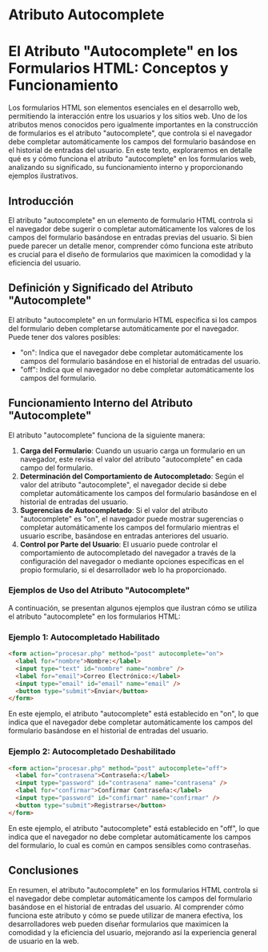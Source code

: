 # Atributo Autocomplete

# El Atributo "Autocomplete" en los Formularios HTML: Conceptos y Funcionamiento

Los formularios HTML son elementos esenciales en el desarrollo web, permitiendo la interacción entre los usuarios y los sitios web. Uno de los atributos menos conocidos pero igualmente importantes en la construcción de formularios es el atributo "autocomplete", que controla si el navegador debe completar automáticamente los campos del formulario basándose en el historial de entradas del usuario. En este texto, exploraremos en detalle qué es y cómo funciona el atributo "autocomplete" en los formularios web, analizando su significado, su funcionamiento interno y proporcionando ejemplos ilustrativos.

## Introducción

El atributo "autocomplete" en un elemento de formulario HTML controla si el navegador debe sugerir o completar automáticamente los valores de los campos del formulario basándose en entradas previas del usuario. Si bien puede parecer un detalle menor, comprender cómo funciona este atributo es crucial para el diseño de formularios que maximicen la comodidad y la eficiencia del usuario.

## Definición y Significado del Atributo "Autocomplete"

El atributo "autocomplete" en un formulario HTML especifica si los campos del formulario deben completarse automáticamente por el navegador. Puede tener dos valores posibles:

- "on": Indica que el navegador debe completar automáticamente los campos del formulario basándose en el historial de entradas del usuario.
- "off": Indica que el navegador no debe completar automáticamente los campos del formulario.

## Funcionamiento Interno del Atributo "Autocomplete"

El atributo "autocomplete" funciona de la siguiente manera:

1. **Carga del Formulario**: Cuando un usuario carga un formulario en un navegador, este revisa el valor del atributo "autocomplete" en cada campo del formulario.
2. **Determinación del Comportamiento de Autocompletado**: Según el valor del atributo "autocomplete", el navegador decide si debe completar automáticamente los campos del formulario basándose en el historial de entradas del usuario.
3. **Sugerencias de Autocompletado**: Si el valor del atributo "autocomplete" es "on", el navegador puede mostrar sugerencias o completar automáticamente los campos del formulario mientras el usuario escribe, basándose en entradas anteriores del usuario.
4. **Control por Parte del Usuario**: El usuario puede controlar el comportamiento de autocompletado del navegador a través de la configuración del navegador o mediante opciones específicas en el propio formulario, si el desarrollador web lo ha proporcionado.

### Ejemplos de Uso del Atributo "Autocomplete"

A continuación, se presentan algunos ejemplos que ilustran cómo se utiliza el atributo "autocomplete" en los formularios HTML:

### Ejemplo 1: Autocompletado Habilitado

```html
<form action="procesar.php" method="post" autocomplete="on">
  <label for="nombre">Nombre:</label>
  <input type="text" id="nombre" name="nombre" />
  <label for="email">Correo Electrónico:</label>
  <input type="email" id="email" name="email" />
  <button type="submit">Enviar</button>
</form>

```

En este ejemplo, el atributo "autocomplete" está establecido en "on", lo que indica que el navegador debe completar automáticamente los campos del formulario basándose en el historial de entradas del usuario.

### Ejemplo 2: Autocompletado Deshabilitado

```html
<form action="procesar.php" method="post" autocomplete="off">
  <label for="contrasena">Contraseña:</label>
  <input type="password" id="contrasena" name="contrasena" />
  <label for="confirmar">Confirmar Contraseña:</label>
  <input type="password" id="confirmar" name="confirmar" />
  <button type="submit">Registrarse</button>
</form>

```

En este ejemplo, el atributo "autocomplete" está establecido en "off", lo que indica que el navegador no debe completar automáticamente los campos del formulario, lo cual es común en campos sensibles como contraseñas.

## Conclusiones

En resumen, el atributo "autocomplete" en los formularios HTML controla si el navegador debe completar automáticamente los campos del formulario basándose en el historial de entradas del usuario. Al comprender cómo funciona este atributo y cómo se puede utilizar de manera efectiva, los desarrolladores web pueden diseñar formularios que maximicen la comodidad y la eficiencia del usuario, mejorando así la experiencia general de usuario en la web.